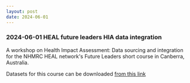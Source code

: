 ```yaml
---
layout: post
date: 2024-06-01
---
```



### 2024-06-01 HEAL future leaders HIA data integration

A workshop on Health Impact Assessment: Data sourcing and integration for the NHMRC HEAL network's Future Leaders short course in Canberra, Australia.

Datasets for this course can be downloaded [from this link](https://cloud.car-dat.org/index.php/s/pNQykCrqNmfMGns)

